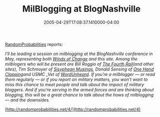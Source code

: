 ﻿---
title: MilBlogging at BlogNashville
date: "2005-04-29T17:08:37.1410000-04:00"
description: "*I'll be leading a session on milblogging at the BlogNashville conference in May, representing both [Winds of Change](http://windsofchange.net/) and this site.*"
featuredImage: img/9307-featured.png
---

[RandomProbabilities](http://randomprobabilities.net/4) reports:

*I'll be leading a session on milblogging at the BlogNashville conference in May, representing both [Winds of Change](http://windsofchange.net/) and this site. Among the milblogers who will be present are Bill Roggio of [The Fourth Rail](http://billroggio.com/)(and other sites), Tim Schmoyer of [Sisyphean Musings](http://sisypheanmusings.blogspot.com/), Donald Sensing of [One Hand Clapping](http://www.donaldsensing.com/)and USMC _Vet of [WordUnheard](http://wordunheard.com/). If you're a milblogger — or read them regularly — or if you report on military matters, you won't want to miss this chance to meet people and talk about the impact of military bloggers. And if you're serving in the armed forces and are thinking about blogging, this will be a great chance to talk about the hows of milblogging — and the downsides.*

[http://randomprobabilities.net/4/](http://randomprobabilities.net/4)

